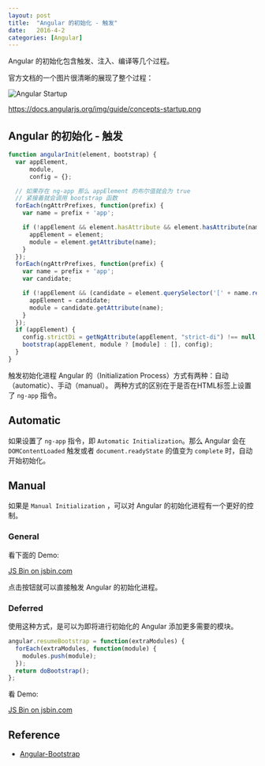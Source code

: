 ```yaml
---
layout: post
title:  "Angular 的初始化 - 触发"
date:   2016-4-2
categories: [Angular]
---
```


Angular 的初始化包含触发、注入、编译等几个过程。

官方文档的一个图片很清晰的展现了整个过程：

![Angular Startup](https://docs.angularjs.org/img/guide/concepts-startup.png)

https://docs.angularjs.org/img/guide/concepts-startup.png

## Angular 的初始化 - 触发

```js
function angularInit(element, bootstrap) {
  var appElement,
      module,
      config = {};

  // 如果存在 ng-app 那么 appElement 的布尔值就会为 true
  // 紧接着就会调用 bootstrap 函数
  forEach(ngAttrPrefixes, function(prefix) {
    var name = prefix + 'app';

    if (!appElement && element.hasAttribute && element.hasAttribute(name)) {
      appElement = element;
      module = element.getAttribute(name);
    }
  });
  forEach(ngAttrPrefixes, function(prefix) {
    var name = prefix + 'app';
    var candidate;

    if (!appElement && (candidate = element.querySelector('[' + name.replace(':', '\\:') + ']'))) {
      appElement = candidate;
      module = candidate.getAttribute(name);
    }
  });
  if (appElement) {
    config.strictDi = getNgAttribute(appElement, "strict-di") !== null;
    bootstrap(appElement, module ? [module] : [], config);
  }
}
```

触发初始化进程 Angular 的（Initialization Process）方式有两种：自动（automatic）、手动（manual）。
两种方式的区别在于是否在HTML标签上设置了 `ng-app` 指令。

## Automatic

如果设置了 `ng-app` 指令，即 `Automatic Initialization`。那么 Angular 会在 `DOMContentLoaded` 触发或者 `document.readyState` 的值变为 `complete` 时，自动开始初始化。


## Manual

如果是 `Manual Initialization` ，可以对 Angular 的初始化进程有一个更好的控制。

### General

看下面的 Demo:

 <a class="jsbin-embed" href="https://jsbin.com/natido/embed">JS Bin on jsbin.com</a><script src="//static.jsbin.com/js/embed.min.js?3.35.12"></script>

点击按钮就可以直接触发 Angular 的初始化进程。


### Deferred

使用这种方式，是可以为即将进行初始化的 Angular 添加更多需要的模块。

```js
angular.resumeBootstrap = function(extraModules) {
  forEach(extraModules, function(module) {
    modules.push(module);
  });
  return doBootstrap();
};
```

看 Demo:

<a class="jsbin-embed" href="https://jsbin.com/husupo/embed?html,js,output">JS Bin on jsbin.com</a><script src="//static.jsbin.com/js/embed.min.js?3.35.12"></script>

## Reference

- [Angular-Bootstrap](https://docs.angularjs.org/guide/bootstrap)
